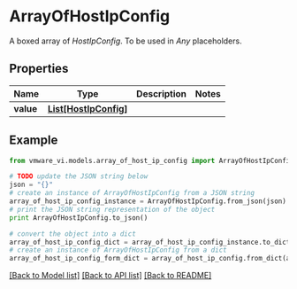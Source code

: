 # ArrayOfHostIpConfig

A boxed array of *HostIpConfig*. To be used in *Any* placeholders. 

## Properties
Name | Type | Description | Notes
------------ | ------------- | ------------- | -------------
**value** | [**List[HostIpConfig]**](HostIpConfig.md) |  | 

## Example

```python
from vmware_vi.models.array_of_host_ip_config import ArrayOfHostIpConfig

# TODO update the JSON string below
json = "{}"
# create an instance of ArrayOfHostIpConfig from a JSON string
array_of_host_ip_config_instance = ArrayOfHostIpConfig.from_json(json)
# print the JSON string representation of the object
print ArrayOfHostIpConfig.to_json()

# convert the object into a dict
array_of_host_ip_config_dict = array_of_host_ip_config_instance.to_dict()
# create an instance of ArrayOfHostIpConfig from a dict
array_of_host_ip_config_form_dict = array_of_host_ip_config.from_dict(array_of_host_ip_config_dict)
```
[[Back to Model list]](../README.md#documentation-for-models) [[Back to API list]](../README.md#documentation-for-api-endpoints) [[Back to README]](../README.md)


